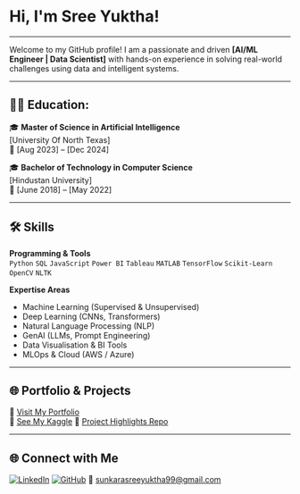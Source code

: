 <h1>Hi, I'm Sree Yuktha! </h1>

---

Welcome to my GitHub profile! I am a passionate and driven **[AI/ML Engineer | Data Scientist]** with hands-on experience in solving real-world challenges using data and intelligent systems.

---

<h2>👨‍💻 Education:</h2>

🎓 **Master of Science in Artificial Intelligence**   
[University Of North Texas]  
📅 [Aug 2023] – [Dec 2024]

🎓 **Bachelor of Technology in Computer Science**  
[Hindustan University]  
📅 [June 2018] – [May 2022]

---

## 🛠️ Skills

**Programming & Tools**  
`Python` `SQL` `JavaScript` `Power BI` `Tableau` `MATLAB` `TensorFlow` `Scikit-Learn` `OpenCV` `NLTK`

**Expertise Areas**  
- Machine Learning (Supervised & Unsupervised)  
- Deep Learning (CNNs, Transformers)  
- Natural Language Processing (NLP)  
- GenAI (LLMs, Prompt Engineering)  
- Data Visualisation & BI Tools  
- MLOps & Cloud (AWS / Azure)

---

## 🌐 Portfolio & Projects

🔗 [Visit My Portfolio](https://sreeyuktha-1234.github.io/AI-ML_Engineer.github.io/)  
🔗 [See My Kaggle](https://www.kaggle.com/yukthasunkara)
🔗 [Project Highlights Repo](https://github.com/Sreeyuktha-1234/Nodule-Detection-In-Lung)

---

## 🌐 Connect with Me

[![LinkedIn](https://img.shields.io/badge/LinkedIn-blue?logo=linkedin)]([https://www.linkedin.com/in/your-profile](https://www.linkedin.com/in/sreeyukthasunkara/))  
[![GitHub](https://img.shields.io/badge/GitHub-black?logo=github)]([https://github.com/your-github-username](https://github.com/Sreeyuktha-1234))  
📧 sunkarasreeyuktha99@gmail.com


